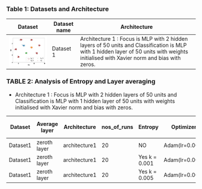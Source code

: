 ### Table 1: Datasets and Architecture
| Dataset | Dataset name | Architecture |
|---------|--------------|---------------|
|<img src= ./plots/dataset1.JPG width="300"> | Dataset 1 | Architecture 1 : Focus is MLP with 2 hidden layers of 50 units and Classification is MLP with 1 hidden layer of 50 units with weights initialised with Xavier norm and bias with zeros. |

### TABLE 2:  Analysis of Entropy and Layer averaging

- Architecture 1 : Focus is MLP with 2 hidden layers of 50 units and Classification is MLP with 1 hidden layer of 50 units with weights initialised with Xavier norm and bias with zeros.

| Dataset | Average layer | Architecture | nos_of_runs | Entropy | Optimizer | avg Acc | avg FTPT | best runs | avg best Acc | avg best FTPT | 
|---------|---------------|--------------|-------------|---------|--------|--------|----------|-----------|--------------|---------------|
| Dataset1 | zeroth layer | architecture1 | 20 | NO | Adam(lr=0.001) | 99.98 | 87.02 | 6 | 100 | 100 |
| Dataset1 | zeroth layer | architecture1 | 20 | Yes k = 0.001|  Adam(lr=0.001) | 99.99 | 89.68 | 9 | 100 | 100 |
| Dataset1 | zeroth layer | architecture1 | 20 | Yes k = 0.005|  Adam(lr=0.001) | 90.73 | 82.93 | 15 | 100 | 100 |




























